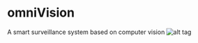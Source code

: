 # omniVision
A smart surveillance system based on computer vision
![alt tag](https://github.com/xanderchf/omniVision/blob/master/omniVision.png)
